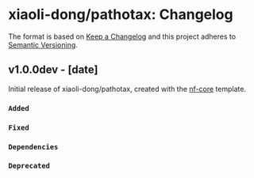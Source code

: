 # xiaoli-dong/pathotax: Changelog

The format is based on [Keep a Changelog](https://keepachangelog.com/en/1.0.0/)
and this project adheres to [Semantic Versioning](https://semver.org/spec/v2.0.0.html).

## v1.0.0dev - [date]

Initial release of xiaoli-dong/pathotax, created with the [nf-core](https://nf-co.re/) template.

### `Added`

### `Fixed`

### `Dependencies`

### `Deprecated`
